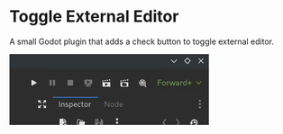 # Toggle External Editor
A small Godot plugin that adds a check button to toggle external editor.

![plugin-preview](screenshoots/demo.gif)
